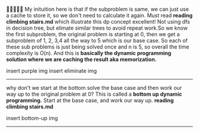 🌟🌟🌟🌟🌟  My inituition here is that if the subproblem is same, we can just use a cache to store it, so we don't need to calculate it again. Must read **reading climbing stairs.md** which illustrate this dp concept excellent! Not using dfs in decision tree, but elimate similar trees to avoid repeat work.So we know the first subproblem, the original problem is starting at 0, then we get a subproblem of 1, 2, 3,4 all the way to 5 which is our base case. So each of these sub problems is just being solved once and n is 5, so overall the time complexity is O(n). And this is **basically the dynamic programming solution where we are caching the result aka memorization.**

insert purple img
insert eliminate img
___
why don't we start at the bottom solve the base case and then work our way up to the original problem at 0? This is called a **bottom up dynamic programming.** Start at the base case, and work our way up. **reading climbing stairs.md** 

insert bottom-up img
___

